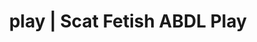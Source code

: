 ---
categories:
- Latex Fetish
- Vintage Boudoir
- Inclusive Desire
- Virtual Sex
- Alt Aesthetic
image: /assets/images/1747714218596.jpg
layout: post
schema:
  description: Premium adult content featuring Scat Fetish, ABDL Play. High-quality
    artwork with provocative themes.
  keywords:
  - Roleplay Fantasies
  - NSFW Art
  - Femdom
  - ABDL Play
  - Lingerie Art
  - Tattooed Beauties
  - Scat Fetish
  name: 1747714218596 | Scat Fetish ABDL Play
  type: VisualArtwork
seo:
  description: Featured content with premium ABDL Play, Scat Fetish. HD images available.
  keywords: ABDL Play, Scat Fetish
  og_image: /assets/images/1747714218596.jpg
  schema_type: VisualArtwork
tags:
- '#play'
- Scat Fetish
- ABDL Play
title: play | Scat Fetish ABDL Play
---